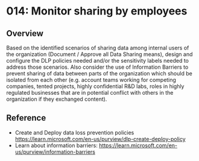 # 014: Monitor sharing by employees

## Overview

Based on the identified scenarios of sharing data among internal users of the organization (Document / Approve all Data Sharing means), design and configure the DLP policies needed and/or the sensitivity labels needed to address those scenarios.
Also consider the use of Information Barriers to prevent sharing of data between parts of the organization which should be isolated from each other (e.g. account teams working for competing companies, tented projects, highly confidential R&D labs, roles in highly regulated businesses that are in potential conflict with others in the organization if they exchanged content).

## Reference

* Create and Deploy data loss prevention policies https://learn.microsoft.com/en-us/purview/dlp-create-deploy-policy
* Learn about information barriers: https://learn.microsoft.com/en-us/purview/information-barriers

